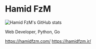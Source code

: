 Hamid FzM
=========
![Hamid FzM's GitHub stats](https://github-readme-stats.vercel.app/api?username=hamidfzm&show_icons=true&theme=dark&count_private=true&count_private=true)

Web Developer, Python, Go

https://hamidfzm.com/
https://hamidfzm.ir/
